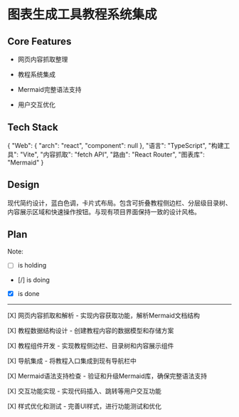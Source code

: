 # 图表生成工具教程系统集成

## Core Features

- 网页内容抓取整理

- 教程系统集成

- Mermaid完整语法支持

- 用户交互优化

## Tech Stack

{
  "Web": {
    "arch": "react",
    "component": null
  },
  "语言": "TypeScript",
  "构建工具": "Vite",
  "内容抓取": "fetch API",
  "路由": "React Router",
  "图表库": "Mermaid"
}

## Design

现代简约设计，蓝白色调，卡片式布局。包含可折叠教程侧边栏、分层级目录树、内容展示区域和快速操作按钮。与现有项目界面保持一致的设计风格。

## Plan

Note: 

- [ ] is holding
- [/] is doing
- [X] is done

---

[X] 网页内容抓取和解析 - 实现内容获取功能，解析Mermaid文档结构

[X] 教程数据结构设计 - 创建教程内容的数据模型和存储方案

[X] 教程组件开发 - 实现教程侧边栏、目录树和内容展示组件

[X] 导航集成 - 将教程入口集成到现有导航栏中

[X] Mermaid语法支持检查 - 验证和升级Mermaid库，确保完整语法支持

[X] 交互功能实现 - 实现代码插入、跳转等用户交互功能

[X] 样式优化和测试 - 完善UI样式，进行功能测试和优化
